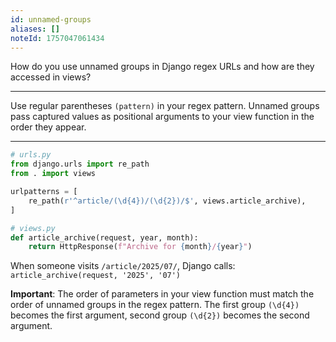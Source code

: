 ```yaml
---
id: unnamed-groups
aliases: []
noteId: 1757047061434
---
```


How do you use unnamed groups in Django regex URLs and how are they accessed in views?

---

Use regular parentheses `(pattern)` in your regex pattern. Unnamed groups pass captured values as positional arguments to your view function in the order they appear.

---

```python
# urls.py
from django.urls import re_path
from . import views

urlpatterns = [
    re_path(r'^article/(\d{4})/(\d{2})/$', views.article_archive),
]
```

```python
# views.py
def article_archive(request, year, month):
    return HttpResponse(f"Archive for {month}/{year}")
```

When someone visits `/article/2025/07/`, Django calls:
`article_archive(request, '2025', '07')`

**Important**: The order of parameters in your view function must match the order of unnamed groups in the regex pattern. The first group `(\d{4})` becomes the first argument, second group `(\d{2})` becomes the second argument. 